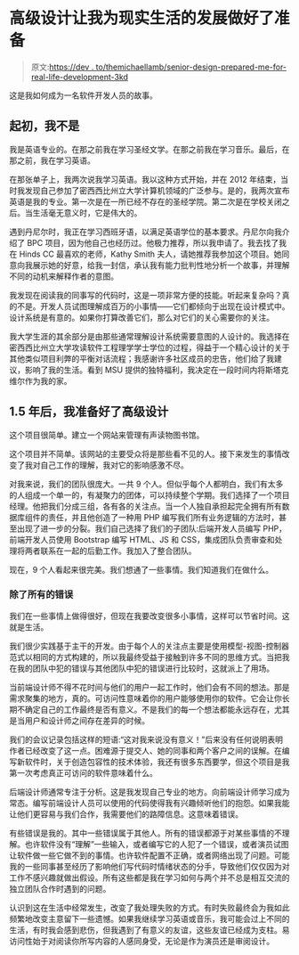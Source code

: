 # 高级设计让我为现实生活的发展做好了准备

> 原文:[https://dev . to/themichaellamb/senior-design-prepared-me-for-real-life-development-3kd](https://dev.to/themichaellamb/senior-design-prepared-me-for-real-life-development-3ikd)

这是我如何成为一名软件开发人员的故事。

## 起初，我不是

我是英语专业的。在那之前我在学习圣经文学。在那之前我在学习音乐。最后，在那之前，我在学习英语。

在那张单子上，我两次说我学习英语。我以这种方式开始，并在 2012 年结束，当时我发现自己参加了密西西比州立大学计算机领域的广泛参与。是的，我两次宣布英语是我的专业。第一次是在一所已经不存在的圣经学院。第二次是在学校关闭之后。当生活毫无意义时，它是伟大的。

遇到丹尼尔时，我正在学习西班牙语，以满足英语学位的基本要求。丹尼尔向我介绍了 BPC 项目，因为他自己也经历过。他极力推荐，所以我申请了。我去找了我在 Hinds CC 最喜欢的老师，Kathy Smith 夫人，请她推荐我参加这个项目。她同意向我展示她的好意，给我一封信，承认我有能力批判性地分析一个故事，并理解不同的动机来解释作者的意图。

我发现在阅读我的同事写的代码时，这是一项非常方便的技能。听起来复杂吗？真的不是。开发人员试图理解成百万的小事情——它们都倾向于出现在设计模式中。设计系统是有意的。如果你打算改善它们，那么对它们的关心需要你的关注。

我大学生涯的其余部分是由那些通常理解设计系统需要意图的人设计的。我选择在密西西比州立大学攻读软件工程理学学士学位的过程，得益于一个精心设计的关于其他类似项目利弊的平衡对话流程；我感谢许多社区成员的忠告，他们给了我建议，影响了我的生活。看到 MSU 提供的独特福利，我决定在一段时间内将斯塔克维尔作为我的家。

## 1.5 年后，我准备好了高级设计

这个项目很简单。建立一个网站来管理有声读物图书馆。

这个项目并不简单。该网站的主要受众将是那些看不见的人。接下来发生的事情改变了我对自己工作的理解，我对它的影响感激不尽。

对我来说，我们的团队很庞大。一共 9 个人。但似乎每个人都明白，我们有太多的人组成一个单一的，有凝聚力的团体，可以持续整个学期。我们选择了一个项目经理。他把我们分成三组，各有各的关注点。当一个人独自承担起完全拥有所有数据库组件的责任，并且他创造了一种用 PHP 编写我们所有业务逻辑的方法时，甚至出现了进一步的分裂。我们自己选择了我们的子团队:后端开发人员编写 PHP，前端开发人员使用 Bootstrap 编写 HTML、JS 和 CSS，集成团队负责审查和处理将两者联系在一起的后勤工作。我加入了整合团队。

现在，9 个人看起来很完美。我们想通了一些事情。我们知道我们在做什么。

### 除了所有的错误

我们在一些事情上做得很好，但现在我要改变很多小事情，这样可以节省时间。这就是生活。

我们很少实践基于主干的开发。由于每个人的关注点主要是使用模型-视图-控制器范式以相同的方式构建的，所以我最终受益于接触到许多不同的思维方式。当把我在我的团队中犯的错误与其他团队中犯的错误进行比较时，这就派上了用场。

当前端设计师不得不花时间与他们的用户一起工作时，他们会有不同的想法。那是需求聚集的地方，真的。可访问性意味着你的用户能够使用你的软件。它会让你长期不确定自己的工作最终是否有意义。不是我们的每一个想法都能永远存在，尤其是当用户和设计师之间存在差异的时候。

我们的会议记录包括这样的短语:“这对我来说没有意义！”后来没有任何说明表明作者已经改变了这一点。困难源于提交人、她的同事和两个客户之间的误解。在编写新软件时，关于创造包容性的技术体验，我还有很多东西要学，但这个项目是我第一次考虑真正可访问的软件意味着什么。

后端设计师通常专注于分析。这是我发现自己专业的地方。向前端设计师学习成为常态。编写前端设计人员可以使用的代码使得我有兴趣倾听他们的抱怨。如果我能让他们更容易与我们合作，我需要他们的路障信息。这意味着错误。

有些错误是我的。其中一些错误属于其他人。所有的错误都源于对某些事情的不理解。也许软件没有“理解”一些输入，或者编写它的人犯了一个错误，或者演员试图让软件做一些它做不到的事情。也许软件配置不正确，或者网络出现了问题。可能我的一些同事甚至经历了影响他们写代码时情绪状态的分手，导致他们仅仅因为对工作不感兴趣就做出假设。所有这些都是我在学习如何与两个并不总是相互交流的独立团队合作时遇到的问题。

认识到这在生活中经常发生，改变了我处理失败的方式。有时失败最终会为我如此频繁地改变主意留下一些遗憾。如果我继续学习英语或音乐，我可能会过上不同的生活，有时我会感到悲伤，但我遇到了有意义的友谊，这些友谊已经成为支柱。易访问性始于对阅读你所写内容的人感同身受，无论是作为演员还是审阅设计。